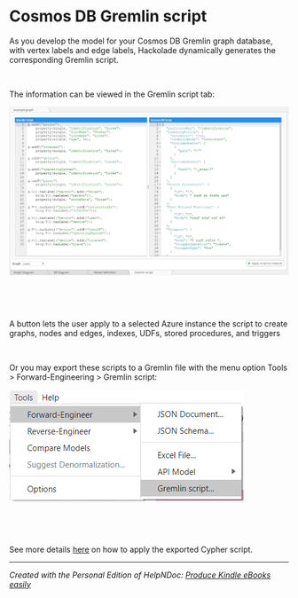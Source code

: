 # Cosmos DB Gremlin script

As you develop the model for your Cosmos DB Gremlin graph database, with vertex labels and edge labels, Hackolade dynamically generates the corresponding Gremlin script.

&nbsp;

The information can be viewed in the Gremlin script tab:

![Image](<lib/CosmosDB%20Gremlin%20script%20forward-engineering.png>)

&nbsp;

&nbsp;

A button lets the user apply to a selected Azure instance the script to create graphs, nodes and edges, indexes, UDFs, stored procedures, and triggers

&nbsp;

Or you may export these scripts to a Gremlin file with the menu option Tools \> Forward-Engineering \> Gremlin script:

![Image](<lib/Cosmos%20DB%20Gremlin%20forward-engineering%20menu.png>)

&nbsp;

&nbsp;

See more details [here](<https://neo4j.com/developer/kb/export-sub-graph-to-cypher-and-import/> "target=\"\_blank\"") on how to apply the exported Cypher script.


***
_Created with the Personal Edition of HelpNDoc: [Produce Kindle eBooks easily](<https://www.helpndoc.com/feature-tour/create-ebooks-for-amazon-kindle>)_
